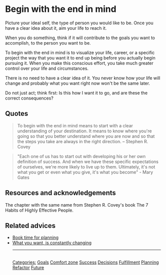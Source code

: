 # Begin with the end in mind

Picture your ideal self, the type of person you would like to be. Once you have a clear idea about it, aim your life to reach it.

When you do something, think if it will contribute to the goals you want to accomplish,  to the person you want to be.

To begin with the end in mind is to visualize your life, career, or a specific project the way that you want it to end up being before you actually begin pursuing it. When you make this conscious effort, you take much greater control over your life and circumstances.

There is no need to have a clear idea of it. You never know how your life will change and probably what you want right now won't be the same later.

Do not just act; think first: Is this how I want it to go, and are these the correct consequences?

## Quotes

> To begin with the end in mind means to start with a clear understanding of your destination. It means to know where you're going so that you better understand where you are now and so that the steps you take are always in the right direction. – Stephen R. Covey

> "Each one of us has to start out with developing his or her own definition of success. And when we have these specific expectations of ourselves, we're more likely to live up to them. Ultimately, it's not what you get or even what you give, it's what you become" - Mary Gates

## Resources and acknowledgements

The chapter with the same name from Stephen R. Covey's book The 7 Habits of Highly Effective People.

## Related advices

- [Book time for planning](../Book%20time%20for%20planning/index.md)
- [What you want, is constantly changing](../What%20you%20want,%20is%20constantly%20changing/index.md)<hr/><br/>[Categories:](../Categories/index.md) [Goals](../Categories/Goals.md) [Comfort zone](../Categories/Comfort%20zone.md) [Success](../Categories/Success.md) [Decisions](../Categories/Decisions.md) [Fulfillment](../Categories/Fulfillment.md) [Planning](../Categories/Planning.md) [Refactor](../Categories/Refactor.md) [Future](../Categories/Future.md)